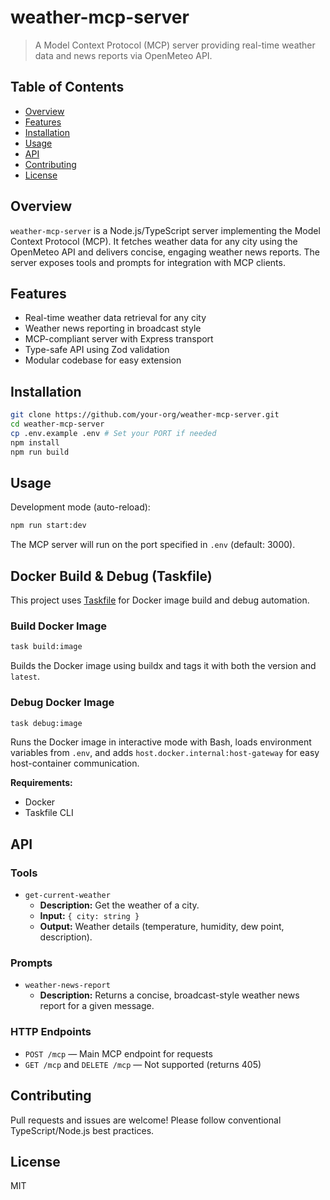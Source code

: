 # weather-mcp-server

> A Model Context Protocol (MCP) server providing real-time weather data and news reports via OpenMeteo API.

## Table of Contents

- [Overview](#overview)
- [Features](#features)
- [Installation](#installation)
- [Usage](#usage)
- [API](#api)
- [Contributing](#contributing)
- [License](#license)

## Overview

`weather-mcp-server` is a Node.js/TypeScript server implementing the Model Context Protocol (MCP). It fetches weather data for any city using the OpenMeteo API and delivers concise, engaging weather news reports. The server exposes tools and prompts for integration with MCP clients.

## Features

- Real-time weather data retrieval for any city
- Weather news reporting in broadcast style
- MCP-compliant server with Express transport
- Type-safe API using Zod validation
- Modular codebase for easy extension

## Installation

```bash
git clone https://github.com/your-org/weather-mcp-server.git
cd weather-mcp-server
cp .env.example .env # Set your PORT if needed
npm install
npm run build
```

## Usage

Development mode (auto-reload):

```bash
npm run start:dev
```

The MCP server will run on the port specified in `.env` (default: 3000).

## Docker Build & Debug (Taskfile)

This project uses [Taskfile](https://taskfile.dev) for Docker image build and debug automation.

### Build Docker Image
```bash
task build:image
```
Builds the Docker image using buildx and tags it with both the version and `latest`.

### Debug Docker Image
```bash
task debug:image
```
Runs the Docker image in interactive mode with Bash, loads environment variables from `.env`, and adds `host.docker.internal:host-gateway` for easy host-container communication.

**Requirements:**
- Docker
- Taskfile CLI

## API

### Tools

- `get-current-weather`
	- **Description:** Get the weather of a city.
	- **Input:** `{ city: string }`
	- **Output:** Weather details (temperature, humidity, dew point, description).

### Prompts

- `weather-news-report`
	- **Description:** Returns a concise, broadcast-style weather news report for a given message.

### HTTP Endpoints

- `POST /mcp` — Main MCP endpoint for requests
- `GET /mcp` and `DELETE /mcp` — Not supported (returns 405)

## Contributing

Pull requests and issues are welcome! Please follow conventional TypeScript/Node.js best practices.

## License

MIT
